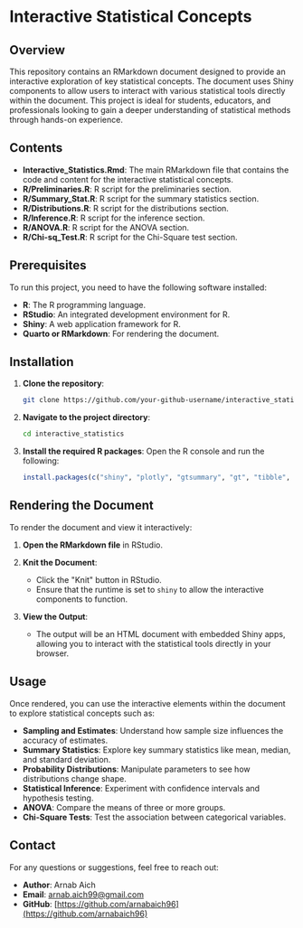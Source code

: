 
# Interactive Statistical Concepts

## Overview

This repository contains an RMarkdown document designed to provide an interactive exploration of key statistical concepts. The document uses Shiny components to allow users to interact with various statistical tools directly within the document. This project is ideal for students, educators, and professionals looking to gain a deeper understanding of statistical methods through hands-on experience.

## Contents

- **Interactive_Statistics.Rmd**: The main RMarkdown file that contains the code and content for the interactive statistical concepts.
- **R/Preliminaries.R**: R script for the preliminaries section.
- **R/Summary_Stat.R**: R script for the summary statistics section.
- **R/Distributions.R**: R script for the distributions section.
- **R/Inference.R**: R script for the inference section.
- **R/ANOVA.R**: R script for the ANOVA section.
- **R/Chi-sq_Test.R**: R script for the Chi-Square test section.

## Prerequisites

To run this project, you need to have the following software installed:

- **R**: The R programming language.
- **RStudio**: An integrated development environment for R.
- **Shiny**: A web application framework for R.
- **Quarto or RMarkdown**: For rendering the document.

## Installation

1. **Clone the repository**:
   ```bash
   git clone https://github.com/your-github-username/interactive_statistics.git
   ```

2. **Navigate to the project directory**:
   ```bash
   cd interactive_statistics
   ```

3. **Install the required R packages**:
   Open the R console and run the following:
   ```r
   install.packages(c("shiny", "plotly", "gtsummary", "gt", "tibble", "shinyjs", "shinyalert", "shinyWidgets", "ggplot2", "datasets", "DT", "BSDA", "knitr", "kableExtra", "statmod"))
   ```

## Rendering the Document

To render the document and view it interactively:

1. **Open the RMarkdown file** in RStudio.

2. **Knit the Document**:
   - Click the "Knit" button in RStudio.
   - Ensure that the runtime is set to `shiny` to allow the interactive components to function.

3. **View the Output**:
   - The output will be an HTML document with embedded Shiny apps, allowing you to interact with the statistical tools directly in your browser.

## Usage

Once rendered, you can use the interactive elements within the document to explore statistical concepts such as:

- **Sampling and Estimates**: Understand how sample size influences the accuracy of estimates.
- **Summary Statistics**: Explore key summary statistics like mean, median, and standard deviation.
- **Probability Distributions**: Manipulate parameters to see how distributions change shape.
- **Statistical Inference**: Experiment with confidence intervals and hypothesis testing.
- **ANOVA**: Compare the means of three or more groups.
- **Chi-Square Tests**: Test the association between categorical variables.

## Contact

For any questions or suggestions, feel free to reach out:

- **Author**: Arnab Aich
- **Email**: [arnab.aich99@gmail.com](mailto:arnab.aich99@gmail.com)
- **GitHub**: [https://github.com/arnabaich96](https://github.com/arnabaich96)
